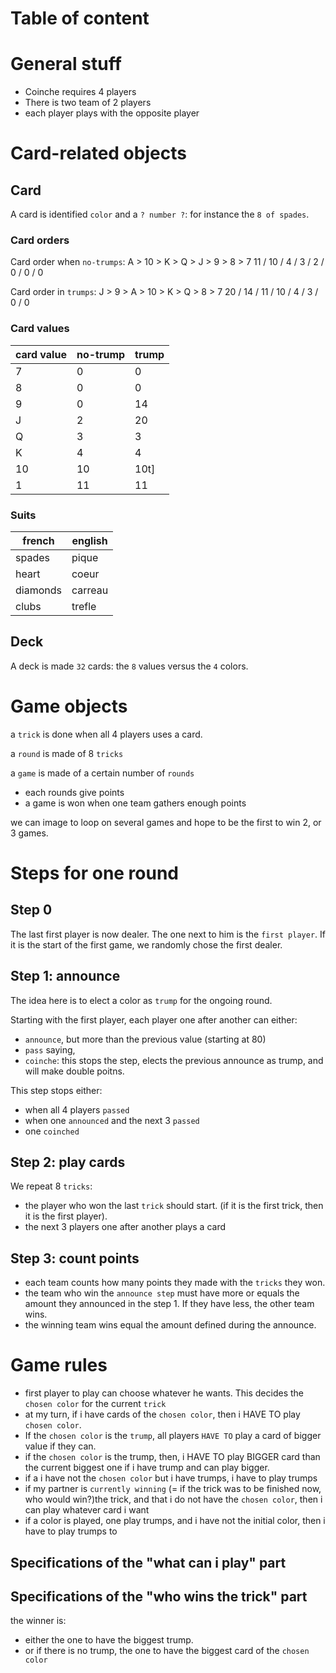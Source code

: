 # Table of content

# General stuff
- Coinche requires 4 players
- There is two team of 2 players
- each player plays with the opposite player

# Card-related objects

## Card
A card is identified `color` and a `? number ?`: for instance the `8 of spades`.

### Card orders
Card order when  `no-trumps`:
A > 10 > K > Q > J > 9 > 8 > 7
11 / 10 / 4 / 3 / 2 / 0 / 0 / 0

Card order in `trumps`:
J > 9 > A > 10 > K > Q > 8 > 7
20 / 14 / 11 / 10 / 4 / 3 / 0 / 0

### Card values
|card value|no-trump|trump|
|---|---|---|
|7|0|0|
|8|0|0|
|9|0|14|
|J|2|20|
|Q|3|3|
|K|4|4|
|10|10|10t]|
|1|11|11|

### Suits
|french|english
|---|---|
|spades|pique|
|heart|coeur|
|diamonds|carreau|
|clubs|trefle|

## Deck
A deck is made `32` cards: the `8` values versus the `4` colors.

# Game objects


a `trick` is done when all 4 players uses a card.

a `round` is made of 8 `tricks`

a `game` is made of a certain number of `rounds`
- each rounds give points
- a game is won when one team gathers enough points

we can image to loop on several games and hope to be the first to win 2, or 3 games.

# Steps for one round
## Step 0
The last first player is now dealer. The one next to him is the `first player`.
If it is the start of the first game, we randomly chose the first dealer.

## Step 1: announce
The idea here is to elect a color as `trump` for the ongoing round.

Starting with the first player, each player one after another can either:
- `announce`, but more than the previous value (starting at 80)
- `pass` saying,
- `coinche`: this stops the step, elects the previous announce as trump, and will make double poitns.

This step stops either:
- when all 4 players `passed`
- when one `announced` and the next 3 `passed`
- one `coinched`

## Step 2: play cards
We repeat 8 `tricks`:
- the player who won the last `trick` should start. (if it is the first trick, then it is the first player).
- the next 3 players one after another plays a card

## Step 3: count points
- each team counts how many points they made with the `tricks` they won.
- the team who win the `announce step` must have more or equals the amount they announced in the step 1. If they have less, the other team wins.
- the winning team wins equal the amount defined during the announce.

# Game rules
- first player to play can choose whatever he wants. This decides the `chosen color` for the current `trick`
- at my turn, if i have cards of the `chosen color`, then i HAVE TO play `chosen color`.
- If the `chosen color` is the `trump`, all players `HAVE TO` play a card of bigger value if they can.
- if the `chosen color` is the trump, then, i HAVE TO play BIGGER card than the current biggest one if i have trump and can play bigger.
- if a i have not the `chosen color` but i have trumps, i have to play trumps
- if my partner is `currently winning` (= if the trick was to be finished now, who would win?)the trick, and that i do not have the `chosen color`, then i can play whatever card i want
- if a color is played, one play trumps, and i have not the initial color, then i have to play trumps to

## Specifications of the "what can i play" part

## Specifications of the "who wins the trick" part
the winner is:
- either the one to have the biggest trump.
- or if there is no trump, the one to have the biggest card of the `chosen color`
